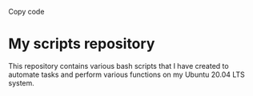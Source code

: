 Copy code
# My scripts repository
This repository contains various bash scripts that I have created to automate tasks and perform various functions on my Ubuntu 20.04 LTS system.
